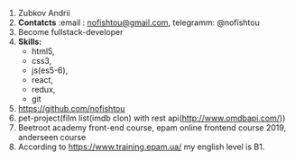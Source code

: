 1. Zubkov Andrii
2. **Contatcts** :email : nofishtou@gmail.com, telegramm: @nofishtou
3. Become fullstack-developer
4. **Skills:**
    * html5, 
    * css3, 
    * js(es5-6), 
    * react, 
    * redux, 
    * git
5. https://github.com/nofishtou
6. pet-project(film list(imdb clon) with rest api(http://www.omdbapi.com/))
7. Beetroot academy front-end course, epam online frontend course 2019,  anderseen course
8. According to https://www.training.epam.ua/ my english level is B1.